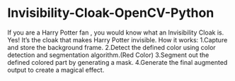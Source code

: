 # Invisibility-Cloak-OpenCV-Python
If you are a Harry Potter fan , you would know what an Invisibility Cloak is. Yes! It’s the cloak that makes Harry Potter invisible. 
How it works:
1.Capture and store the background frame.
2.Detect the defined color using color detection and segmentation algorithm.(Red Color)
3.Segment out the defined colored part by generating a mask.
4.Generate the final augmented output to create a magical effect.
